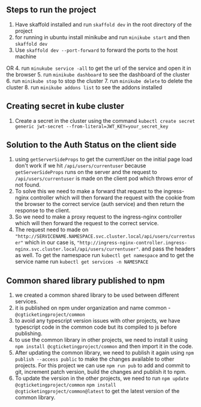## Steps to run the project

1. Have skaffold installed and run `skaffold dev` in the root directory of the project
2. for running in ubuntu install minikube and run `minikube start` and then `skaffold dev`
3. Use `skaffold dev --port-forward` to forward the ports to the host machine

OR
4. run `minukube service -all` to get the url of the service and open it in the browser
5. run `minikube dashboard` to see the dashboard of the cluster
6. run `minikube stop` to stop the cluster
7. run `minikube delete` to delete the cluster
8. run `minikube addons list` to see the addons installed

## Creating secret in kube cluster

1. Create a secret in the cluster using the command `kubectl create secret generic jwt-secret --from-literal=JWT_KEY=your_secret_key`

## Solution to the Auth Status on the client side

1. using `getServerSideProps` to get the currentUser on the initial page load don't work if we hit `/api/users/currentuser` because `getServerSideProps` runs on the server and the request to `/api/users/currentuser` is made on the client pod which throws error of not found.
2. To solve this we need to make a forward that request to the ingress-nginx controller which will then forward the request with the cookie from the browser to the correct service (auth service) and then return the response to the client.
3. So we need to make a proxy request to the ingress-nginx controller which will then forward the request to the correct service.
4. The request need to made on `"http://SERVICENAME.NAMESPACE.svc.cluster.local/api/users/currentuser"` which in our case is,
    `"http://ingress-nginx-controller.ingress-nginx.svc.cluster.local/api/users/currentuser"`. and pass the headers as well.
    To get the namespace run `kubectl get namespace` and to get the service name run `kubectl get services -n NAMESPACE`


## Common shared library published to npm

1. we created a common shared library to be used between different services.
2. it is published on npm under organization and name common - `@cgticketingproject/common`
3. to avoid any typescript version issues with other projects, we have typescript code in the common code but its compiled to js before publishing.
4. to use the common library in other projects, we need to install it using `npm install @cgticketingproject/common` and then import it in the code.
5. After updating the common library, we need to publish it again using `npm publish --access public` to make the changes available to other projects. For this project we can use `npm run pub` to add and commit to git, increment patch version, build the changes and publish it to npm.
6. To update the version in the other projects, we need to run `npm update @cgticketingproject/common` `npm install @cgticketingproject/common@latest` to get the latest version of the common library.
